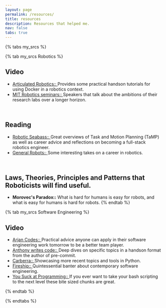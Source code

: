 ```yaml
---
layout: page
permalink: /resources/
title: resources
description: Resources that helped me.
nav: false
tabs: true
---
```


{% tabs my_srcs %}

{% tab my_srcs Robotics %}

## Video

- [Articulated Robotics:: ](https://www.youtube.com/@ArticulatedRobotics) Provides some practical handson tutorials for using Docker in a robotics context.
- [MIT Robotics seminars:: ](https://www.youtube.com/@MITRoboticsSeminar) Speakers that talk about the ambitions of their research labs over a longer horizon.

<!-- [key enablers in robotics](https://www.youtube.com/@leggedrobots6779/videos) -->
<br>

## Reading

- [Robotic Seabass:: ](https://roboticseabass.com/) Great overviews of Task and Motion Planning (TaMP) as well as career advice and reflections on becoming a full-stack robotics engineer.
- [General Robots:: ](https://generalrobots.substack.com/) Some interesting takes on a career in robotics.

<br>

## Laws, Theories, Principles and Patterns that Roboticists will find useful.

- **Morovec's Paradox::** What is hard for humans is easy for robots, and what is easy for humans is hard for robots.
  {% endtab %}

{% tab my_srcs Software Engineering %}

## Video

- [Arjan Codes:: ](https://www.youtube.com/@ArjanCodes) Practical advice anyone can apply in their software engineering work tomorrow to be a better team player.
- [Anthony writes code:: ](https://www.youtube.com/@anthonywritescode) Deep dives on specific topics in a handson format from the author of pre-commit.
- [Carberra:: ](https://www.youtube.com/@Carberra) Showcasing more recent topics and tools in Python.
- [Fireship:: ](https://www.youtube.com/@Fireship) Quintessential banter about contemporary software engineering.
- [You Suck at Programming:: ](https://www.youtube.com/@yousuckatprogramming/videos) If you ever want to take your bash scripting to the next level these bite sized chunks are great.

{% endtab %}

{% endtabs %}
